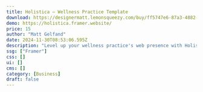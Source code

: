 ```yaml
---
title: Holistica — Wellness Practice Template
download: https://designermatt.lemonsqueezy.com/buy/ff5747e6-87a3-4882-bea0-a50f2a76b565
demo: https://holistica.framer.website/
price: 15
author: "Matt Gelfand"
date: 2024-11-30T08:53:06.595Z
description: "Level up your wellness practice's web presence with Holistica, a clean, modern, easy-to-use template featuring an eye-catching landing page, contact page, and pages for individual services."
ssg: ["Framer"]
css: []
ui: []
cms: []
category: [Business]
draft: false
---
```

